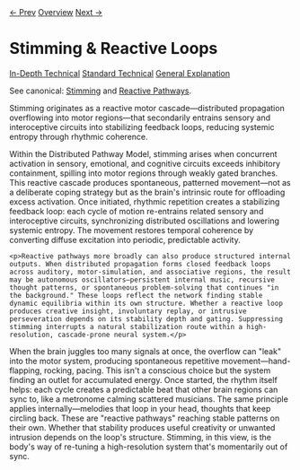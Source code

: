 <link rel="stylesheet" href="{{ site.baseurl }}/assets/css/tabs.css">
<script src="{{ site.baseurl }}/assets/js/tabstate.js"></script>

<div class="navline">
  <a data-nav href="{{ site.baseurl }}/sections/sensory-cognition">← Prev</a>
  <a data-nav href="{{ site.baseurl }}/">Overview</a>
  <a data-nav href="{{ site.baseurl }}/sections/executive-and-attention">Next →</a>
</div>

# Stimming & Reactive Loops

<div class="tabset">
  <div class="tab-choices">
    <a href="#" data-tab="tab-tech">In-Depth Technical</a>
    <a href="#" data-tab="tab-std">Standard Technical</a>
    <a href="#" data-tab="tab-gen">General Explanation</a>
  </div>

  <div id="tab-tech" class="tab-panel">
    <p class="note">
      See canonical: <a href="../higher-resolution-hypothesis.md#stimming-as-reactive-motor-cascade">Stimming</a> and
      <a href="../higher-resolution-hypothesis.md#complex-outputs-from-reactive-pathways">Reactive Pathways</a>.
    </p>
    <p>Stimming originates as a reactive motor cascade—distributed propagation overflowing into motor regions—that secondarily entrains sensory and interoceptive circuits into stabilizing feedback loops, reducing systemic entropy through rhythmic coherence.</p>
  </div>

  <div id="tab-std" class="tab-panel">
    <p>Within the Distributed Pathway Model, stimming arises when concurrent activation in sensory, emotional, and cognitive circuits exceeds inhibitory containment, spilling into motor regions through weakly gated branches. This reactive cascade produces spontaneous, patterned movement—not as a deliberate coping strategy but as the brain's intrinsic route for offloading excess activation. Once initiated, rhythmic repetition creates a stabilizing feedback loop: each cycle of motion re-entrains related sensory and interoceptive circuits, synchronizing distributed oscillations and lowering systemic entropy. The movement restores temporal coherence by converting diffuse excitation into periodic, predictable activity.</p>

    <p>Reactive pathways more broadly can also produce structured internal outputs. When distributed propagation forms closed feedback loops across auditory, motor-simulation, and associative regions, the result may be autonomous oscillators—persistent internal music, recursive thought patterns, or spontaneous problem-solving that continues "in the background." These loops reflect the network finding stable dynamic equilibria within its own structure. Whether a reactive loop produces creative insight, involuntary replay, or intrusive perseveration depends on its stability depth and gating. Suppressing stimming interrupts a natural stabilization route within a high-resolution, cascade-prone neural system.</p>
  </div>

  <div id="tab-gen" class="tab-panel">
    <p>When the brain juggles too many signals at once, the overflow can "leak" into the motor system, producing spontaneous repetitive movement—hand-flapping, rocking, pacing. This isn't a conscious choice but the system finding an outlet for accumulated energy. Once started, the rhythm itself helps: each cycle creates a predictable beat that other brain regions can sync to, like a metronome calming scattered musicians. The same principle applies internally—melodies that loop in your head, thoughts that keep circling back. These are "reactive pathways" reaching stable patterns on their own. Whether that stability produces useful creativity or unwanted intrusion depends on the loop's structure. Stimming, in this view, is the body's way of re-tuning a high-resolution system that's momentarily out of sync.</p>
  </div>
</div>
